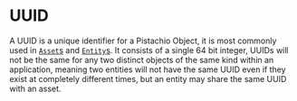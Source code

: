 # UUID

A UUID is a unique identifier for a Pistachio Object, it is most commonly used in [`Asset`s](Asset.md) and [`Entity`s](Entity.md). It consists of a single 64 bit integer, UUIDs will not be the same for any two distinct objects of the same kind within an application, meaning two entities will not have the same UUID even if they exist at completely different times, but an entity may share the same UUID with an asset.